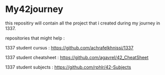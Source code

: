 # My42journey
this repositiry will contain all the project that i created during my journey in 1337.

repositories that might help :

1337 student cursus : https://github.com/achrafelkhnissi/1337

1337 student cheatsheet : https://github.com/agavrel/42_CheatSheet
    
1337 student subjects : https://github.com/rphlr/42-Subjects
